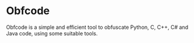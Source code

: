 # Obfcode
Obfcode is a simple and efficient tool to obfuscate Python, C, C++, C# and Java code, using some suitable tools.
